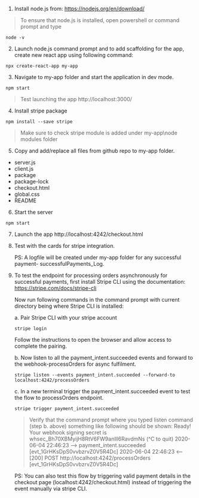 1. Install node.js from: https://nodejs.org/en/download/
> To ensure that node.js is installed, open powershell or command prompt and type 

```
node -v
```

2. Launch node.js command prompt and to add scaffolding for the app, create new react app using following command:

```
npx create-react-app my-app
```

3. Navigate to my-app folder and start the application in dev mode. 

```
npm start
```
> Test launching the app http://localhost:3000/

4. Install stripe package

```
npm install --save stripe
```
> Make sure to check stripe module is added under my-app\node modules folder

5. Copy and add/replace all files from github repo to my-app folder.
- server.js
- client.js
- package
- package-lock
- checkout.html
- global.css
- README


6. Start the server
```
npm start
```

7. Launch the app  http://localhost:4242/checkout.html

8. Test with the cards for stripe integration.

   PS: A logfile will be created under my-app folder for any successful payment- successfulPayments_Log.

9. To test the endpoint for processing orders asynchronously for successful payments, first install Stripe CLI using the documentation:
   https://stripe.com/docs/stripe-cli

   Now run following commands in the command prompt with current directory being where Stripe CLI is installed:

    a. Pair Stripe CLI with your stripe account
    ```
    stripe login
    ```
    Follow the instructions to open the browser and allow access to complete the pairing. 


    b. Now listen to all the payment_intent.succeeded events and forward to the webhook-processOrders for async fulfilment.
    ```
    stripe listen --events payment_intent.succeeded --forward-to localhost:4242/processOrders
    ```

    c. In a new terminal trigger the payment_intent.succeeded event to test the flow to processOrders endpoint.
    ```
    stripe trigger payment_intent.succeeded
    ```

    > Verify that the command prompt where you typed listen command (step b. above) something like following should be shown:
    Ready! Your webhook signing secret is whsec_Bh70XBMyijH8RtV6FW9anlll6RavdmNs (^C to quit)
    2020-06-04 22:46:23   --> payment_intent.succeeded [evt_1GrHKsDpS0vvbzrvZ0V5R4Dc]
    2020-06-04 22:46:23  <--  [200] POST http://localhost:4242/processOrders [evt_1GrHKsDpS0vvbzrvZ0V5R4Dc]

    PS: You can also test this flow by triggering valid payment details in the checkout page (localhost:4242/checkout.html) instead of 
    triggering the event manually via stripe CLI.
